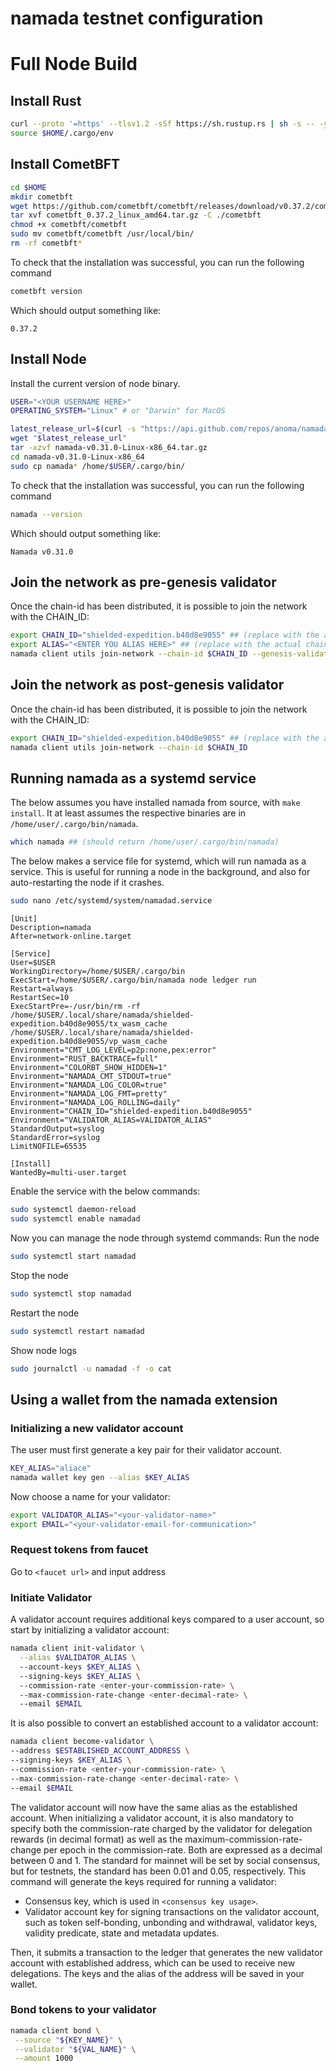 # namada testnet configuration


# Full Node Build

## Install Rust
```bash
curl --proto '=https' --tlsv1.2 -sSf https://sh.rustup.rs | sh -s -- -y 
source $HOME/.cargo/env
```

## Install CometBFT
```bash
cd $HOME
mkdir cometbft
wget https://github.com/cometbft/cometbft/releases/download/v0.37.2/cometbft_0.37.2_linux_amd64.tar.gz
tar xvf cometbft_0.37.2_linux_amd64.tar.gz -C ./cometbft
chmod +x cometbft/cometbft
sudo mv cometbft/cometbft /usr/local/bin/
rm -rf cometbft*
```
To check that the installation was successful, you can run the following command
```bash
cometbft version
```
Which should output something like:
```
0.37.2
```

## Install Node
Install the current version of node binary.
```bash
USER="<YOUR USERNAME HERE>"
OPERATING_SYSTEM="Linux" # or "Darwin" for MacOS

latest_release_url=$(curl -s "https://api.github.com/repos/anoma/namada/releases/latest" | grep "browser_download_url" | cut -d '"' -f 4 | grep "$OPERATING_SYSTEM")
wget "$latest_release_url"
tar -xzvf namada-v0.31.0-Linux-x86_64.tar.gz
cd namada-v0.31.0-Linux-x86_64
sudo cp namada* /home/$USER/.cargo/bin/
```
To check that the installation was successful, you can run the following command
```bash
namada --version
```
Which should output something like:
```
Namada v0.31.0
```

## Join the network as pre-genesis validator
Once the chain-id has been distributed, it is possible to join the network with the CHAIN_ID:
```bash
export CHAIN_ID="shielded-expedition.b40d8e9055" ## (replace with the actual chain-id)  
export ALIAS="<ENTER YOU ALIAS HERE>" ## (replace with the actual chain-id)  
namada client utils join-network --chain-id $CHAIN_ID --genesis-validator $ALIAS
```

## Join the network as post-genesis validator
Once the chain-id has been distributed, it is possible to join the network with the CHAIN_ID:
```bash
export CHAIN_ID="shielded-expedition.b40d8e9055" ## (replace with the actual chain-id)  
namada client utils join-network --chain-id $CHAIN_ID
```

## Running namada as a systemd service
The below assumes you have installed namada from source, with `make install`. It at least assumes the respective binaries are in `/home/user/.cargo/bin/namada`.
```bash
which namada ## (should return /home/user/.cargo/bin/namada)
```
The below makes a service file for systemd, which will run namada as a service. This is useful for running a node in the background, and also for auto-restarting the node if it crashes.
```bash
sudo nano /etc/systemd/system/namadad.service
```
```
[Unit]
Description=namada
After=network-online.target

[Service]
User=$USER
WorkingDirectory=/home/$USER/.cargo/bin
ExecStart=/home/$USER/.cargo/bin/namada node ledger run
Restart=always
RestartSec=10
ExecStartPre=-/usr/bin/rm -rf /home/$USER/.local/share/namada/shielded-expedition.b40d8e9055/tx_wasm_cache /home/$USER/.local/share/namada/shielded-expedition.b40d8e9055/vp_wasm_cache
Environment="CMT_LOG_LEVEL=p2p:none,pex:error"
Environment="RUST_BACKTRACE=full"
Environment="COLORBT_SHOW_HIDDEN=1"
Environment="NAMADA_CMT_STDOUT=true"
Environment="NAMADA_LOG_COLOR=true"
Environment="NAMADA_LOG_FMT=pretty"
Environment="NAMADA_LOG_ROLLING=daily"
Environment="CHAIN_ID="shielded-expedition.b40d8e9055"
Environment="VALIDATOR_ALIAS=VALIDATOR_ALIAS"
StandardOutput=syslog
StandardError=syslog
LimitNOFILE=65535

[Install]
WantedBy=multi-user.target
```

Enable the service with the below commands:
```bash
sudo systemctl daemon-reload
sudo systemctl enable namadad
```
Now you can manage the node through systemd commands:
Run the node

```bash
sudo systemctl start namadad
```
Stop the node
```bash
sudo systemctl stop namadad
```
Restart the node
```bash
sudo systemctl restart namadad
```
Show node logs
```bash
sudo journalctl -u namadad -f -o cat
```

## Using a wallet from the namada extension

### Initializing a new validator account
The user must first generate a key pair for their validator account.
```bash
KEY_ALIAS="aliace"
namada wallet key gen --alias $KEY_ALIAS
```
Now choose a name for your validator:
```bash
export VALIDATOR_ALIAS="<your-validator-name>"
export EMAIL="<your-validator-email-for-communication>"
```

### Request tokens from faucet
Go to `<faucet url>` and input address

### Initiate Validator 

A validator account requires additional keys compared to a user account, so start by initializing a validator account:
```bash
namada client init-validator \
  --alias $VALIDATOR_ALIAS \  
  --account-keys $KEY_ALIAS \  
  --signing-keys $KEY_ALIAS \  
  --commission-rate <enter-your-commission-rate> \  
  --max-commission-rate-change <enter-decimal-rate> \  
  --email $EMAIL
```
It is also possible to convert an established account to a validator account:
```bash
namada client become-validator \  
--address $ESTABLISHED_ACCOUNT_ADDRESS \  
--signing-keys $KEY_ALIAS \  
--commission-rate <enter-your-commission-rate> \  
--max-commission-rate-change <enter-decimal-rate> \  
--email $EMAIL
```
The validator account will now have the same alias as the established account.
When initializing a validator account, it is also mandatory to specify both the commission-rate charged by the validator for delegation rewards (in decimal format) as well as the maximum-commission-rate-change per epoch in the commission-rate. Both are expressed as a decimal between 0 and 1. The standard for mainnet will be set by social consensus, but for testnets, the standard has been 0.01 and 0.05, respectively.
This command will generate the keys required for running a validator:
- Consensus key, which is used in `<consensus key usage>`.
- Validator account key for signing transactions on the validator account, such as token self-bonding, unbonding and withdrawal, validator keys, validity predicate, state and metadata updates.

Then, it submits a transaction to the ledger that generates the new validator account with established address, which can be used to receive new delegations.
The keys and the alias of the address will be saved in your wallet.

### Bond tokens to your validator

```bash
namada client bond \
 --source "${KEY_NAME}" \
 --validator "${VAL_NAME}" \
 --amount 1000
```

